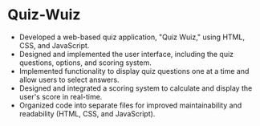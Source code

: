 # Quiz-Wuiz
-	Developed a web-based quiz application, "Quiz Wuiz," using HTML, CSS, and JavaScript.
-	Designed and implemented the user interface, including the quiz questions, options, and scoring system.
-	Implemented functionality to display quiz questions one at a time and allow users to select answers.
-	Designed and integrated a scoring system to calculate and display the user's score in real-time.
-	Organized code into separate files for improved maintainability and readability (HTML, CSS, and JavaScript).
